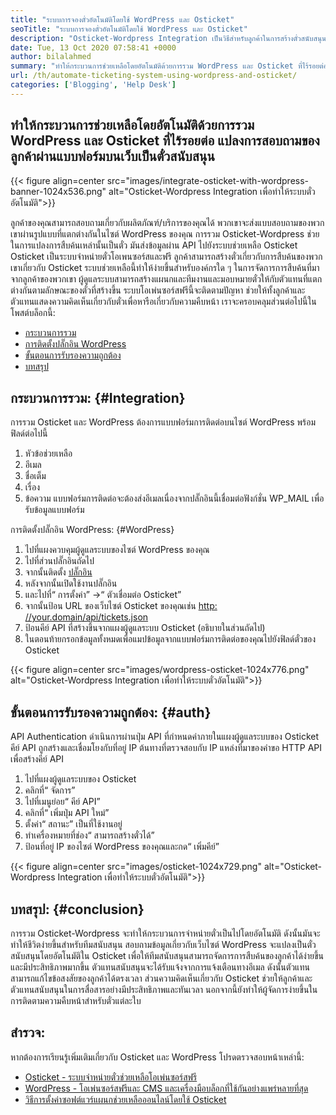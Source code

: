 ```yaml
---
title: "ระบบการจองตั๋วอัตโนมัติโดยใช้ WordPress และ Osticket" 
seoTitle: "ระบบการจองตั๋วอัตโนมัติโดยใช้ WordPress และ Osticket" 
description: "Osticket-Wordpress Integration เป็นวิธีสำหรับลูกค้าในการสร้างตั๋วสนับสนุนจากไซต์ WordPress และจัดการพวกเขาจากแดชบอร์ด Osticket" 
date: Tue, 13 Oct 2020 07:58:41 +0000
author: bilalahmed
summary: "ทำให้กระบวนการช่วยเหลือโดยอัตโนมัติด้วยการรวม WordPress และ Osticket ที่ไร้รอยต่อ แปลงการสอบถามของลูกค้าผ่านแบบฟอร์มบนเว็บเป็นตั๋วสนับสนุน" 
url: /th/automate-ticketing-system-using-wordpress-and-osticket/
categories: ['Blogging', 'Help Desk']
---
```


## ทำให้กระบวนการช่วยเหลือโดยอัตโนมัติด้วยการรวม WordPress และ Osticket ที่ไร้รอยต่อ แปลงการสอบถามของลูกค้าผ่านแบบฟอร์มบนเว็บเป็นตั๋วสนับสนุน

{{< figure align=center src="images/integrate-osticket-with-wordpress-banner-1024x536.png" alt="Osticket-Wordpress Integration เพื่อทำให้ระบบตั๋วอัตโนมัติ">}}

ลูกค้าของคุณสามารถสอบถามเกี่ยวกับผลิตภัณฑ์/บริการของคุณได้ พวกเขาจะส่งแบบสอบถามของพวกเขาผ่านรูปแบบที่แตกต่างกันในไซต์ WordPress ของคุณ การรวม Osticket-Wordpress ช่วยในการแปลงการสืบค้นเหล่านั้นเป็นตั๋ว มันส่งข้อมูลผ่าน API ไปยังระบบช่วยเหลือ Osticket
Osticket เป็นระบบจำหน่ายตั๋วโอเพนซอร์สและฟรี ลูกค้าสามารถสร้างตั๋วเกี่ยวกับการสืบค้นของพวกเขาเกี่ยวกับ Osticket ระบบช่วยเหลือนี้ทำให้ง่ายขึ้นสำหรับองค์กรใด ๆ ในการจัดการการสืบค้นที่มาจากลูกค้าของพวกเขา ผู้ดูแลระบบสามารถสร้างแผนกและทีมงานและมอบหมายตั๋วให้กับตัวแทนที่แตกต่างกันตามลักษณะของตั๋วที่สร้างขึ้น ระบบโอเพ่นซอร์สฟรีนี้จะติดตามปัญหา ช่วยให้ทั้งลูกค้าและตัวแทนแสดงความคิดเห็นเกี่ยวกับตั๋วเพื่อหารือเกี่ยวกับความคืบหน้า เราจะครอบคลุมส่วนต่อไปนี้ในโพสต์บล็อกนี้:
  * [กระบวนการรวม][1]
  * [การติดตั้งปลั๊กอิน WordPress][2]
  * [ขั้นตอนการรับรองความถูกต้อง][3]
  * [บทสรุป][4]

## กระบวนการรวม:   {#Integration}
การรวม Osticket และ WordPress ต้องการแบบฟอร์มการติดต่อบนไซต์ WordPress พร้อมฟิลด์ต่อไปนี้
  1. หัวข้อช่วยเหลือ
  2. อีเมล
  3. ชื่อเต็ม
  4. เรื่อง
  5. ข้อความ
แบบฟอร์มการติดต่อจะต้องส่งอีเมลเนื่องจากปลั๊กอินนี้เชื่อมต่อฟังก์ชั่น WP_MAIL เพื่อรับข้อมูลแบบฟอร์ม

การติดตั้งปลั๊กอิน WordPress:  {#WordPress}
  1. ไปที่แผงควบคุมผู้ดูแลระบบของไซต์ WordPress ของคุณ
  2. ไปที่ส่วนปลั๊กอินถัดไป
  3. จากนั้นติดตั้ง [ปลั๊กอิน][5]
  4. หลังจากนั้นเปิดใช้งานปลั๊กอิน
  5. และไปที่“ การตั้งค่า” ->“ ตัวเชื่อมต่อ Osticket”
  6. จากนั้นป้อน URL ของเว็บไซต์ Osticket ของคุณเช่น [http: //your.domain/api/tickets.json][6]
  7. ป้อนคีย์ API ที่สร้างขึ้นจากแผงผู้ดูแลระบบ Osticket (อธิบายในส่วนถัดไป)
  8. ในตอนท้ายกรอกข้อมูลทั้งหมดเพื่อแมปข้อมูลจากแบบฟอร์มการติดต่อของคุณไปยังฟิลด์ตั๋วของ Osticket

{{< figure align=center src="images/wordpress-osticket-1024x776.png" alt="Osticket-Wordpress Integration เพื่อทำให้ระบบตั๋วอัตโนมัติ">}}


## ขั้นตอนการรับรองความถูกต้อง:   {#auth}
API Authentication ดำเนินการผ่านปุ่ม API ที่กำหนดค่าภายในแผงผู้ดูแลระบบของ Osticket คีย์ API ถูกสร้างและเชื่อมโยงกับที่อยู่ IP ต้นทางที่ตรวจสอบกับ IP แหล่งที่มาของคำขอ HTTP API เพื่อสร้างคีย์ API
  1. ไปที่แผงผู้ดูแลระบบของ Osticket
  2. คลิกที่“ จัดการ”
  3. ไปที่เมนูย่อย“ คีย์ API”
  4. คลิกที่“ เพิ่มปุ่ม API ใหม่”
  5. ตั้งค่า“ สถานะ” เป็นที่ใช้งานอยู่
  6. ทำเครื่องหมายที่ช่อง“ สามารถสร้างตั๋วได้”
  7. ป้อนที่อยู่ IP ของไซต์ WordPress ของคุณและกด“ เพิ่มคีย์”

{{< figure align=center src="images/osticket-1024x729.png" alt="Osticket-Wordpress Integration เพื่อทำให้ระบบตั๋วอัตโนมัติ">}}


## บทสรุป:   {#conclusion}
การรวม Osticket-Wordpress จะทำให้กระบวนการจำหน่ายตั๋วเป็นไปโดยอัตโนมัติ ดังนั้นมันจะทำให้ชีวิตง่ายขึ้นสำหรับทีมสนับสนุน สอบถามข้อมูลเกี่ยวกับเว็บไซต์ WordPress จะแปลงเป็นตั๋วสนับสนุนโดยอัตโนมัติใน Osticket เพื่อให้ทีมสนับสนุนสามารถจัดการการสืบค้นของลูกค้าได้ง่ายขึ้นและมีประสิทธิภาพมากขึ้น ตัวแทนสนับสนุนจะได้รับแจ้งจากการแจ้งเตือนทางอีเมล ดังนั้นตัวแทนสามารถแก้ไขข้อสงสัยของลูกค้าได้ตรงเวลา ส่วนความคิดเห็นเกี่ยวกับ Osticket ช่วยให้ลูกค้าและตัวแทนสนับสนุนในการสื่อสารอย่างมีประสิทธิภาพและทันเวลา นอกจากนี้ยังทำให้ผู้จัดการง่ายขึ้นในการติดตามความคืบหน้าสำหรับตั๋วแต่ละใบ

## สำรวจ:
หากต้องการเรียนรู้เพิ่มเติมเกี่ยวกับ Osticket และ WordPress โปรดตรวจสอบหน้าเหล่านี้:
  * [Osticket - ระบบจำหน่ายตั๋วช่วยเหลือโอเพ่นซอร์สฟรี][7]
  * [WordPress - โอเพ่นซอร์สฟรีและ CMS และเครื่องมือบล็อกที่ใช้กันอย่างแพร่หลายที่สุด][8]
  * [วิธีการตั้งค่าซอฟต์แวร์แผนกช่วยเหลือออนไลน์โดยใช้ Osticket][9]

  
[1]: #integration
[2]: #wordpress
[3]: #auth
[4]: #conclusion
[5]: https://href.li/?https://wordpress.org/plugins/scand-osticket-connector/
[6]: https://href.li/?http://your.domain/api/tickets.json
[7]: https://href.li/?https://products.containerize.com/helpdesk/osticket
[8]: https://href.li/?https://products.containerize.com/blogging/wordpress
[9]: https://blog.containerize.com/helpdesk/how-to-set-up-help-desk-system-using-osticket/

